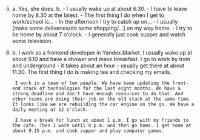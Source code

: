 5.
    a. Yes, she does.
    b.
        - I usually wake up at about 6.30.
        - I have to leave home by 8.30 at the latest.
        - The first thing I do when I get to work/school is...
        - In the afternoon I try to catch up on...
        - I usually [make some deliveries/do some shopping/...] on my way home.
        - I try to be home by about 7 o'clock.
        - I generally just cook supper and watch some television.

6.
    b.
        I work as a frontend developer in Yandex.Market. I usually wake up at about 9.10 and have a shower and make breakfast. I go to work by train and underground - it takes about an hour - usually get there at about 11.30. The first thing I do is making tea and checking my emails.

        I work in a team of ten people. We have been updating the front-end stack of technologies for the last eight months. We have a strong deadline and don't have enough resources to do that. And other teams are doing their job on the old stack at the same time. It looks like we are rebuilding the car engine on the go. We have a daily meeting at 12 o'clock.

        I have a break for lunch at about 1 p.m. I go with my friends to the cafe. Then I work until 8 p.m. and then go home. I get home at about 9.15 p.m. and cook supper and play computer games.